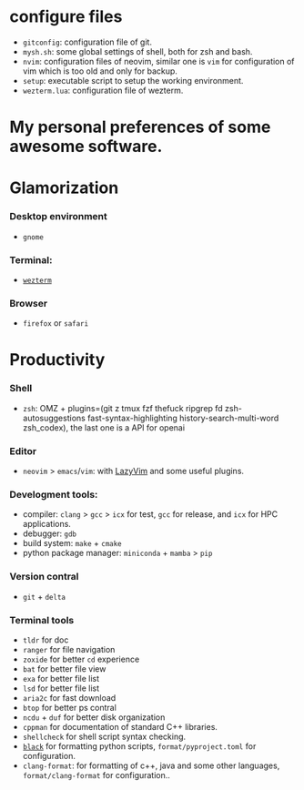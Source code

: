 # configure files
- `gitconfig`: configuration file of git.
- `mysh.sh`: some global settings of shell, both for zsh and bash.
- `nvim`: configuration files of neovim, similar one is `vim` for configuration of vim which is too old and only for backup.
- `setup`: executable script to setup the working environment.
- `wezterm.lua`: configuration file of wezterm.


# My personal preferences of some awesome software.

# Glamorization
### Desktop environment
- `gnome`

### Terminal:
- [`wezterm`](https://wezfurlong.org/wezterm/)

### Browser 
- `firefox` or `safari` 


# Productivity
### Shell
- `zsh`: OMZ + plugins=(git z tmux fzf thefuck ripgrep fd zsh-autosuggestions fast-syntax-highlighting history-search-multi-word zsh_codex), the last one is a API for openai

### Editor
- `neovim` > `emacs`/`vim`: with [LazyVim](https://www.lazyvim.org) and some useful plugins.

### Develogment tools:
- compiler: `clang` > `gcc` > `icx` for test, `gcc` for release, and `icx` for HPC applications.
- debugger: `gdb` 
- build system: `make` + `cmake`
- python package manager: `miniconda` + `mamba` > `pip`

### Version contral
- `git` + `delta`

### Terminal tools 
- `tldr` for doc 
- `ranger` for file navigation 
- `zoxide` for better `cd` experience
- `bat` for better file view 
- `exa` for better file list 
- `lsd` for better file list
- `aria2c` for fast download
- `btop` for better ps contral  
- `ncdu` + `duf` for better disk organization 
- `cppman` for documentation of standard C++ libraries.
- `shellcheck` for shell script syntax checking.
- [`black`](https://github.com/psf/black) for formatting python scripts, `format/pyproject.toml` for configuration.
- `clang-format`: for formatting of c++, java and some other languages, `format/clang-format` for configuration.. 

